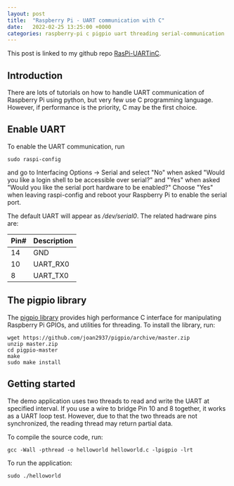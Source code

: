```yaml
---
layout: post
title:  "Raspberry Pi - UART communication with C"
date:   2022-02-25 13:25:00 +0000
categories: raspberry-pi c pigpio uart threading serial-communication
---
```

This post is linked to my github repo [RasPi-UARTinC](https://github.com/wbzhong-hello/RasPi-UARTinC).

## Introduction
There are lots of tutorials on how to handle UART communication of Raspberry Pi using python, but very few use C programming language. However, if performance is the priority, C may be the first choice.

## Enable UART
To enable the UART communication, run

`sudo raspi-config`

and go to Interfacing Options → Serial and select "No" when asked "Would you like a login shell to be accessible over
serial?" and "Yes" when asked "Would you like the serial port hardware to be enabled?" Choose "Yes" when leaving raspi-config and reboot your Raspberry Pi to enable the serial port.

The default UART will appear as */dev/serial0*. The related hadrware pins are:

| Pin# | Description |
| ----------- | ----------- |
| 14 | GND |
| 10 | UART_RX0 |
| 8 | UART_TX0 |

## The pigpio library
The [pigpio library](https://abyz.me.uk/rpi/pigpio/index.html) provides high performance C interface for manipulating Raspberry Pi GPIOs, and utilities for threading. To install the library, run:
```
wget https://github.com/joan2937/pigpio/archive/master.zip
unzip master.zip
cd pigpio-master
make
sudo make install
```

## Getting started
The demo application uses two threads to read and write the UART at specified interval. If you use a wire to bridge Pin 10 and 8 together, it works as a UART loop test. However, due to that the two threads are not synchronized, the reading thread may return partial data.

To compile the source code, run:

`gcc -Wall -pthread -o helloworld helloworld.c -lpigpio -lrt`

To run the application:

`sudo ./helloworld`
